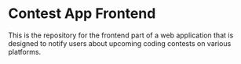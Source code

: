 # Contest App Frontend
This is the repository for the frontend part of a web application that is designed to notify users about upcoming coding contests on various platforms.